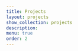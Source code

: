 ```yaml
---
title: Projects
layout: projects
show_collection: projects
description: 
menu: true
order: 2
---
```


